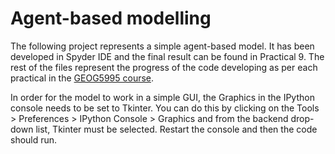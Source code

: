 # Agent-based modelling

The following project represents a simple agent-based model. It has been developed in Spyder IDE and the final result can be found in Practical 9. The rest of the files represent the progress of the code developing as per each practical in the [GEOG5995 course](https://www.geog.leeds.ac.uk/courses/computing/study/core-python-phd/).

In order for the model to work in a simple GUI, the Graphics in the IPython console needs to be set to Tkinter. You can do this by clicking on the Tools > Preferences > IPython Console > Graphics and from the backend drop-down list, Tkinter must be selected. Restart the console and then the code should run. 
